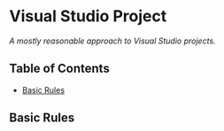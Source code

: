 # Visual Studio Project

_A mostly reasonable approach to Visual Studio projects._

## Table of Contents

- [Basic Rules](#basic-rules)

## Basic Rules

